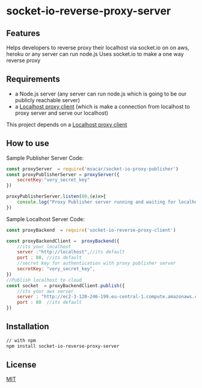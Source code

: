 # socket-io-reverse-proxy-server

## Features
Helps developers to reverse proxy their localhost via socket.io on on aws, heroku or any server can run node.js
Uses socket.io to make a one way reverse proxy
## Requirements
- a Node.js server (any server can run node.js which is going to be our publicly reachable server)
- a [Localhost proxy client](https://github.com/msacar/socket-io-proxy-localhost) (which is make a connection from localhost to proxy server and serve our localhost)

This project depends on  a [Localhost proxy client](https://github.com/msacar/socket-io-proxy-localhost)
## How to use

Sample Publisher Server Code:

```js
const proxyServer  = require('msacar/socket-io-proxy-publisher')
const proxyPublisherServer = proxyServer({
    secretKey:"very_secret_key"
})

proxyPublisherServer.listen(80,(e)=>{
    console.log("Proxy Publisher server running and waiting for localhost's connection.")
})
```
Sample Localhost Server Code:

```js
const proxyBackend  = require('socket-io-reverse-proxy-client')

const proxyBackendClient =  proxyBackend({
    //its your localhost
    server :"http://localhost",//its default
    port : 80, //its default
    //secret key for authentication with proxy publisher server
    secretKey: "very_secret_key",
})
//Publish localhost to cloud
const socket  = proxyBackendClient.publish({
    //its your aws server
    server : "http://ec2-3-120-246-199.eu-central-1.compute.amazonaws.com/",
    port : 80  //its default
})
```


## Installation

```bash
// with npm
npm install socket-io-reverse-proxy-server

```

## License

[MIT](LICENSE)
